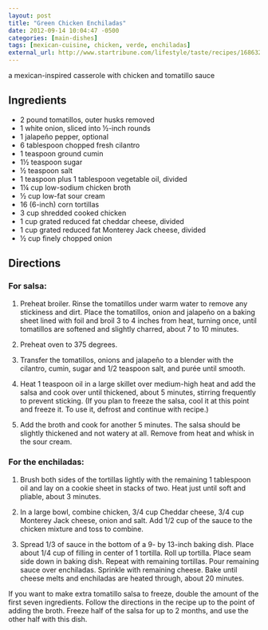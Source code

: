 ```yaml
---
layout: post
title: "Green Chicken Enchiladas"
date: 2012-09-14 10:04:47 -0500
categories: [main-dishes]
tags: [mexican-cuisine, chicken, verde, enchiladas]
external_url: http://www.startribune.com/lifestyle/taste/recipes/168632356.html
---
```

a mexican-inspired casserole with chicken and tomatillo sauce

## Ingredients
* 2 pound tomatillos, outer husks removed
* 1 white onion, sliced into &frac12;-inch rounds
* 1 jalapeño pepper, optional
* 6 tablespoon chopped fresh cilantro
* 1 teaspoon ground cumin
* 1&frac12; teaspoon sugar
* &frac12; teaspoon salt
* 1 teaspoon plus 1 tablespoon vegetable oil, divided
* 1&frac14; cup low-sodium chicken broth
* &frac12; cup low-fat sour cream
* 16 (6-inch) corn tortillas
* 3 cup shredded cooked chicken
* 1 cup grated reduced fat cheddar cheese, divided
* 1 cup grated reduced fat Monterey Jack cheese, divided
* &frac12; cup finely chopped onion



## Directions

### For salsa:

1. Preheat broiler. Rinse the tomatillos under warm water to remove any stickiness and dirt. Place the tomatillos, onion and jalapeño on a baking sheet lined with foil and broil 3 to 4 inches from heat, turning once, until tomatillos are softened and slightly charred, about 7 to 10 minutes.

1. Preheat oven to 375 degrees.

1. Transfer the tomatillos, onions and jalapeño to a blender with the cilantro, cumin, sugar and 1/2 teaspoon salt, and purée until smooth.

1. Heat 1 teaspoon oil in a large skillet over medium-high heat and add the salsa and cook over until thickened, about 5 minutes, stirring frequently to prevent sticking. (If you plan to freeze the salsa, cool it at this point and freeze it. To use it, defrost and continue with recipe.)

1. Add the broth and cook for another 5 minutes. The salsa should be slightly thickened and not watery at all. Remove from heat and whisk in the sour cream.

### For the enchiladas:

1. Brush both sides of the tortillas lightly with the remaining 1 tablespoon oil and lay on a cookie sheet in stacks of two. Heat just until soft and pliable, about 3 minutes.

1. In a large bowl, combine chicken, 3/4 cup Cheddar cheese, 3/4 cup Monterey Jack cheese, onion and salt. Add 1/2 cup of the sauce to the chicken mixture and toss to combine.

1. Spread 1/3 of sauce in the bottom of a 9- by 13-inch baking dish. Place about 1/4 cup of filling in center of 1 tortilla. Roll up tortilla. Place seam side down in baking dish. Repeat with remaining tortillas. Pour remaining sauce over enchiladas. Sprinkle with remaining cheese. Bake until cheese melts and enchiladas are heated through, about 20 minutes.


If you want to make extra tomatillo salsa to freeze, double the amount of the first seven ingredients. Follow the directions in the recipe up to the point of adding the broth. Freeze half of the salsa for up to 2 months, and use the other half with this dish.
